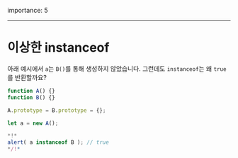 importance: 5

---

# 이상한 instanceof

아래 예시에서 `a`는 `B()`를 통해 생성하지 않았습니다. 그런데도 `instanceof`는 왜 `true`를 반환할까요? 

```js run
function A() {}
function B() {}

A.prototype = B.prototype = {};

let a = new A();

*!*
alert( a instanceof B ); // true
*/!*
```

